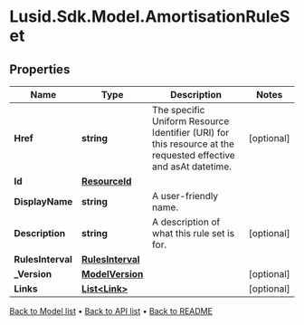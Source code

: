 # Lusid.Sdk.Model.AmortisationRuleSet

## Properties

Name | Type | Description | Notes
------------ | ------------- | ------------- | -------------
**Href** | **string** | The specific Uniform Resource Identifier (URI) for this resource at the requested effective and asAt datetime. | [optional] 
**Id** | [**ResourceId**](ResourceId.md) |  | 
**DisplayName** | **string** | A user-friendly name. | 
**Description** | **string** | A description of what this rule set is for. | [optional] 
**RulesInterval** | [**RulesInterval**](RulesInterval.md) |  | 
**_Version** | [**ModelVersion**](ModelVersion.md) |  | [optional] 
**Links** | [**List&lt;Link&gt;**](Link.md) |  | [optional] 

[Back to Model list](../README.md#documentation-for-models) &#8226; [Back to API list](../README.md#documentation-for-api-endpoints) &#8226; [Back to README](../README.md)

